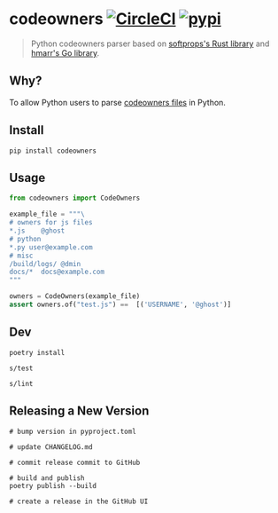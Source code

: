 # codeowners [![CircleCI](https://circleci.com/gh/sbdchd/codeowners.svg?style=svg)](https://circleci.com/gh/sbdchd/codeowners) [![pypi](https://img.shields.io/pypi/v/codeowners.svg)](https://pypi.org/project/codeowners/)

> Python codeowners parser based on [softprops's Rust
> library](https://crates.io/crates/codeowners) and [hmarr's Go
> library](https://github.com/hmarr/codeowners/).

## Why?

To allow Python users to parse [codeowners
files](https://docs.github.com/en/github/creating-cloning-and-archiving-repositories/about-code-owners#codeowners-syntax)
in Python.

## Install

```shell
pip install codeowners
```

## Usage

```python
from codeowners import CodeOwners

example_file = """\
# owners for js files
*.js    @ghost
# python
*.py user@example.com
# misc
/build/logs/ @dmin
docs/*  docs@example.com
"""

owners = CodeOwners(example_file)
assert owners.of("test.js") ==  [('USERNAME', '@ghost')]
```

## Dev

```shell
poetry install

s/test

s/lint
```

## Releasing a New Version

```shell
# bump version in pyproject.toml

# update CHANGELOG.md

# commit release commit to GitHub

# build and publish
poetry publish --build

# create a release in the GitHub UI
```
